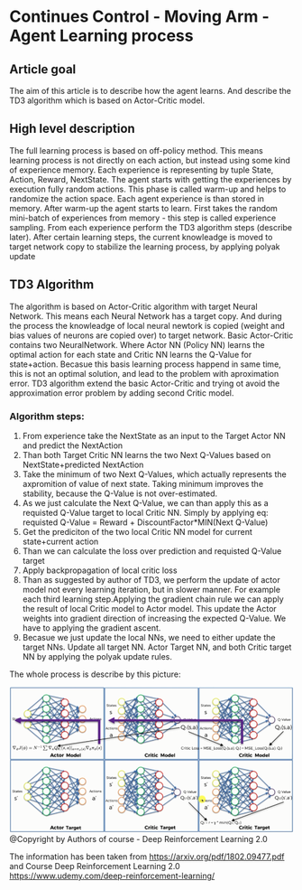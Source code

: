 # Continues Control - Moving Arm - Agent Learning process
## Article goal
The aim of this article is to describe how the agent learns. 
And describe the TD3 algorithm which is based on Actor-Critic model.

## High level description
The full learning process is based on off-policy method. This means learning process is not directly on each action, but instead using some kind of experience memory.
Each experience is representing by tuple State, Action, Reward, NextState.
The agent starts with getting the experiences by execution fully random actions.
This phase is called warm-up and helps to randomize the action space.
Each agent experience is than stored in memory. 
After warm-up the agent starts to learn.
First takes the random mini-batch of experiences from memory - this step is called experience sampling.
From each experience perform the TD3 algorithm steps (describe later).
After certain learning steps, the current knowleadge is moved to target network copy to stabilize the learning process, by applying polyak update

## TD3 Algorithm
The algorithm is based on Actor-Critic algorithm with target Neural Network. This means each Neural Network has a target copy. And during the process the knowleadge of local neural newtork is copied (weight and bias values of neurons are copied over) to target network.
Basic Actor-Critic contains two NeuralNetwork. Where Actor NN (Policy NN) learns the optimal action for each state and Critic NN learns the Q-Value for state+action. Becasue this basis learning process happend in same time, this is not an optimal solution, and lead to the problem with aproximation error. 
TD3 algorithm extend the basic Actor-Critic and trying ot avoid the approximation error problem by adding second Critic model. 
### Algorithm steps:
1.  From experience take the NextState as an input to the Target Actor NN and predict the NextAction
2.  Than both Target Critic NN learns the two Next Q-Values based on NextState+predicted NextAction
3.  Take the minimum of two Next Q-Values, which actually represents the axpromition of value of next state.
    Taking minimum improves the stability, because the Q-Value is not over-estimated.
4.  As we just calculate the Next Q-Value, we can than apply this as a requisted Q-Value target to local Critic NN. 
    Simply by applying eq: requisted Q-Value = Reward + DiscountFactor*MIN(Next Q-Value)
5.  Get the prediciton of the two local Critic NN model for current state+current action
6.  Than we can calculate the loss over prediction and requisted Q-Value target
7.  Apply backpropagation of local critic loss
8.  Than as suggested by author of TD3, we perform the update of actor model not every learning iteration, but in slower manner.
    For example each third learning step.Applying the gradient chain rule we can apply the result of local Critic model to Actor model.
    This update the Actor weights into gradient direction of increasing the expected Q-Value. We have to applying the gradient ascent.
9.  Becasue we just update the local NNs, we need to either update the target NNs. 
    Update all target NN. Actor Target NN, and both Critic target NN by applying the polyak update rules. 
 
The whole process is describe by this picture:

![Model](https://github.com/pkasala/ContinuesControl/blob/master/model_explain.png)
@Copyright by Authors of course - Deep Reinforcement Learning 2.0

The information has been taken from https://arxiv.org/pdf/1802.09477.pdf and Course Deep Reinforcement Learning 2.0 https://www.udemy.com/deep-reinforcement-learning/



        



